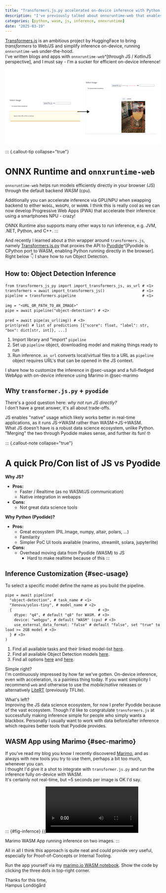 ```yaml
---
title: "Transformers.js.py accelerated on-device inference with Python WASM"
description: "I've previously talked about onnxruntime-web that enables accelerated on-device inference. There's now a wrapper that proxy Transformers.js to Pyodide. In this post I'll share how to do just that!"
categories: [python, wasm, js, inference, onnxruntime]
date: "2025-03-19"
---
```


[Transformers.js](https://huggingface.co/docs/transformers.js/en/index) is an ambitious project by HuggingFace to bring _transformers_ to Web/JS and simplify inference on-device, running `onnxruntime-web` under-the-hood.  
I've written blogs and apps with `onnxruntime-web`^[through JS / KotlinJS perspective], and I must say - I'm a sucker for efficient on-device inference!  

![Marimo WASM App: Before/After Prediction](image.png)

::: {.callout-tip collapse="true"}
# ONNX Runtime and `onnxruntime-web`

`onnxruntime-web` helps run models efficiently directly in your browser (JS) through the default backend _WASM_ (cpu).

Additionally you can accelerate inference via GPU/NPU when swapping backend to either `WebGL`, `WebGPU`, or `WebNN`. I think this is really cool as we can now develop Progressive Web Apps (PWA) that accelerate their inference using a smartphones NPU - crazy!

ONNX Runtime also supports many other ways to run inference, e.g. JVM, .NET, Python, and C++.
:::

And recently I learned about a thin wrapper around `transformers.js`, namely [Transformers.js.py](https://github.com/whitphx/transformers.js.py) that proxies the API to [Pyodide](https://pyodide.org/en/stable/)^[Pyodide is CPython port to WASM, enabling Python running directly in the browser].   
Right below 👇 I share how to run Object Detection.

## How to: Object Detection Inference

```{.python filename="infer.py"}
from transformers_js_py import import_transformers_js, as_url # <1>
transformers = await import_transformers_js()                 # <1>
pipeline = transformers.pipeline                              # <1>

img = "<URL_OR_PATH_TO_AN_IMAGE>"
pipe = await pipeline("object-detection") # <2>

pred = await pipe(as_url(img)) # <3>
print(pred) # list of predictions [{"score": float, "label": str, "box": dict[str, int]}, ...]
```
1. Import library and "import" `pipeline`
2. Set up `pipeline` object, downloading model and making things ready to run
3. Run inference. `as_url` converts local/virtual files to a URL as `pipeline` object requires URL's that can be opened in the JS context.

I share how to customize the inference in @sec-usage and a full-fledged WebApp with on-device inference using Marimo in @sec-marimo

## Why `transformer.js.py` + `pyodide`

There's a good question here: _why not run JS directly?_  
I don't have a great answer, it's all about trade-offs. 

JS enables "native" usage which likely works better in real-time applications, as it runs JS->WASM rather than WASM->JS->WASM.  
What JS doesn't have is a robust data science ecosystem, unlike Python. "Merging" the two through Pyodide makes sense, and further its fun! 🤓

::: {.callout-note collapse="true"}
# A quick Pro/Con list of JS vs Pyodide

**Why JS?**  

- **Pros:**
    - Faster / Realtime (as no WASM/JS communication)
    - Native integration in webapps
- **Cons:** 
  - Not great data science tools

**Why Python (Pyodide)?**  

- **Pros:**
  - Great ecosystem (PIL.Image, numpy, altair, polars, ...)
  - Familarity
  - Simpler PoC UI tools available (marimo, streamlit, solara, jupyterlite)
- **Cons:** 
  - Overhead moving data from Pyodide (WASM) to JS
    - Hard to make realtime because of this
:::

## Inference Customization {#sec-usage}


To select a specific model define the name as you build the pipeline.

```{.python filename="infer_options.py"}
pipe = await pipeline(
  "object-detection", # task_name # <1>
  "Xenova/yolos-tiny", # model_name # <2>
  {                                       # <3>
    dtype: "q4", # default "q8" for WASM. # <3>
    device: "webgpu", # default "WASM" (cpu) # <3>
    use_external_data_format: "false" # default "false", set "true" to load >= 2GB model # <3>
  } # <3>
)
```
1. Find all available tasks and their linked model-list [here](https://huggingface.co/docs/transformers.js/index#tasks).
2. Find all available Object Detection models [here](https://huggingface.co/models?pipeline_tag=object-detection&library=transformers.js).
3. Find all options [here](https://huggingface.co/docs/transformers.js/en/api/utils/hub#utilshubmodelspecificpretrainedoptions--code-object-code) and [here](https://huggingface.co/docs/transformers.js/en/api/utils/hub#utilshubmodelspecificpretrainedoptions--code-object-code).

Simple right?  
I'm continuously impressed by how far we've gotten. On-device inference, even with acceleration, is a painless thing today. If you want simplicity I recommend `web` and otherwise to use the _mobile_/_native_ releases or alternatively [LiteRT](https://ai.google.dev/edge/litert) (previously TFLite).

What's left?  
Improving the JS data science ecosystem, for now I prefer Pyodide because of the vast ecosystem. Though I'd like to congratulate `transformers.js` at successfully making inference simple for people who simply wants a blackbox. Personally I usually want to work with data before/after inference which requires better tools that Pyodide provides.


## WASM App using Marimo {#sec-marimo}

If you've read my blog you know I recently discovered [Marimo](https://marimo.io/), and as always with new tools you try to use them, perhaps a bit too much, whenever you can.  
I thought I'd give it a shot to integrate with `transformer.js.py` and run the inference fully on-device with WASM.  
It's certainly not real-time, but ~5 seconds per image is OK I'd say.

::: {#fig-infernce}
{{<video on-device-preds.mp4>}}

Marimo WASM App running inference on two images.
:::

All in all I think this approach is quite neat and could provide very useful, especially for Proof-of-Concepts or Internal Tooling.

Run the app yourself via my [marimo.io WASM notebook](https://marimo.io/p/@hlondogard/notebook-transformer-js-py-object-detection-wasm?show-code=false). Show the code by clicking the three dots in top-right corner.


Thanks for this time,  
Hampus Londögård